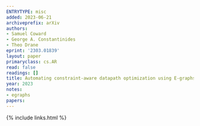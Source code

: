 ```yaml
---
ENTRYTYPE: misc
added: 2023-06-21
archiveprefix: arXiv
authors:
- Samuel Coward
- George A. Constantinides
- Theo Drane
eprint: '2303.01839'
layout: paper
primaryclass: cs.AR
read: false
readings: []
title: Automating constraint-aware datapath optimization using E-graphs
year: 2023
notes:
- egraphs
papers:
---
```

{% include links.html %}
